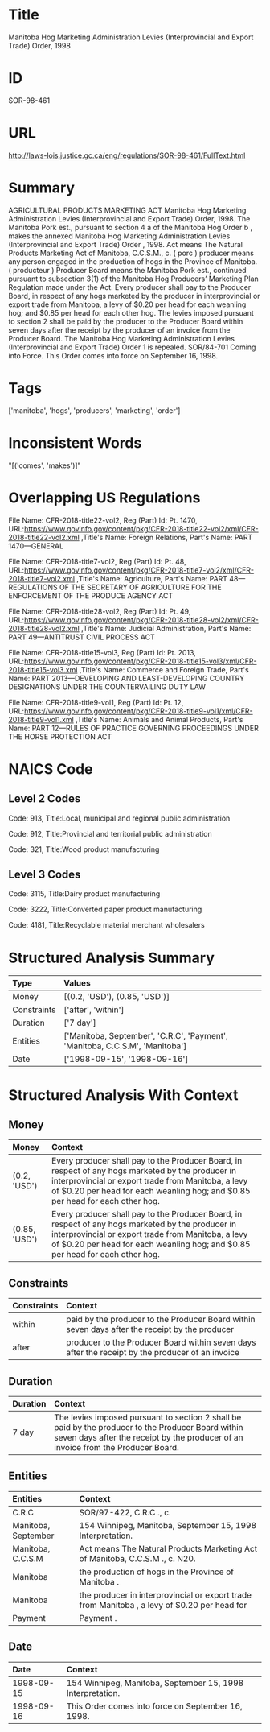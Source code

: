 # Title
Manitoba Hog Marketing Administration Levies (Interprovincial and Export Trade) Order, 1998


# ID
SOR-98-461

# URL
http://laws-lois.justice.gc.ca/eng/regulations/SOR-98-461/FullText.html


# Summary
AGRICULTURAL PRODUCTS MARKETING ACT Manitoba Hog Marketing Administration Levies (Interprovincial and Export Trade) Order, 1998.
The Manitoba Pork est., pursuant to section 4 a  of the  Manitoba Hog Order b , makes the annexed  Manitoba Hog Marketing Administration Levies (Interprovincial and Export Trade) Order , 1998.
Act  means  The Natural Products Marketing Act  of Manitoba, C.C.S.M., c.
( porc ) producer  means any person engaged in the production of hogs in the Province of Manitoba.
( producteur ) Producer Board  means the Manitoba Pork est., continued pursuant to subsection 3(1) of the  Manitoba Hog Producers’ Marketing Plan Regulation  made under the Act.
Every producer shall pay to the Producer Board, in respect of any hogs marketed by the producer in interprovincial or export trade from Manitoba, a levy of $0.20 per head for each weanling hog; and $0.85 per head for each other hog.
The levies imposed pursuant to section 2 shall be paid by the producer to the Producer Board within seven days after the receipt by the producer of an invoice from the Producer Board.
The Manitoba Hog Marketing Administration Levies (Interprovincial and Export Trade) Order 1  is repealed.
SOR/84-701 Coming into Force.
This Order comes into force on September 16, 1998.


# Tags
['manitoba', 'hogs', 'producers', 'marketing', 'order']


# Inconsistent Words
"[('comes', 'makes')]"


# Overlapping US Regulations
File Name: CFR-2018-title22-vol2, Reg (Part) Id: Pt. 1470, URL:https://www.govinfo.gov/content/pkg/CFR-2018-title22-vol2/xml/CFR-2018-title22-vol2.xml
,Title's Name: Foreign Relations, Part's Name: PART 1470—GENERAL

File Name: CFR-2018-title7-vol2, Reg (Part) Id: Pt. 48, URL:https://www.govinfo.gov/content/pkg/CFR-2018-title7-vol2/xml/CFR-2018-title7-vol2.xml
,Title's Name: Agriculture, Part's Name: PART 48—REGULATIONS OF THE SECRETARY OF AGRICULTURE FOR THE ENFORCEMENT OF THE PRODUCE AGENCY ACT

File Name: CFR-2018-title28-vol2, Reg (Part) Id: Pt. 49, URL:https://www.govinfo.gov/content/pkg/CFR-2018-title28-vol2/xml/CFR-2018-title28-vol2.xml
,Title's Name: Judicial Administration, Part's Name: PART 49—ANTITRUST CIVIL PROCESS ACT

File Name: CFR-2018-title15-vol3, Reg (Part) Id: Pt. 2013, URL:https://www.govinfo.gov/content/pkg/CFR-2018-title15-vol3/xml/CFR-2018-title15-vol3.xml
,Title's Name: Commerce and Foreign Trade, Part's Name: PART 2013—DEVELOPING AND LEAST-DEVELOPING COUNTRY DESIGNATIONS UNDER THE COUNTERVAILING DUTY LAW

File Name: CFR-2018-title9-vol1, Reg (Part) Id: Pt. 12, URL:https://www.govinfo.gov/content/pkg/CFR-2018-title9-vol1/xml/CFR-2018-title9-vol1.xml
,Title's Name: Animals and Animal Products, Part's Name: PART 12—RULES OF PRACTICE GOVERNING PROCEEDINGS UNDER THE HORSE PROTECTION ACT




# NAICS Code
## Level 2 Codes
Code: 913, Title:Local, municipal and regional public administration

Code: 912, Title:Provincial and territorial public administration

Code: 321, Title:Wood product manufacturing




## Level 3 Codes
Code: 3115, Title:Dairy product manufacturing

Code: 3222, Title:Converted paper product manufacturing

Code: 4181, Title:Recyclable material merchant wholesalers







# Structured Analysis Summary
| Type        | Values                                                                       |
|:------------|:-----------------------------------------------------------------------------|
| Money       | [(0.2, 'USD'), (0.85, 'USD')]                                                |
| Constraints | ['after', 'within']                                                          |
| Duration    | ['7 day']                                                                    |
| Entities    | ['Manitoba, September', 'C.R.C', 'Payment', 'Manitoba, C.C.S.M', 'Manitoba'] |
| Date        | ['1998-09-15', '1998-09-16']                                                 |


# Structured Analysis With Context
 


## Money
| Money         | Context                                                                                                                                                                                                                                  |
|:--------------|:-----------------------------------------------------------------------------------------------------------------------------------------------------------------------------------------------------------------------------------------|
| (0.2, 'USD')  | Every producer shall pay to the Producer Board, in respect of any hogs marketed by the producer in interprovincial or export trade from Manitoba, a levy of $0.20 per head for each weanling hog; and $0.85 per head for each other hog. |
| (0.85, 'USD') | Every producer shall pay to the Producer Board, in respect of any hogs marketed by the producer in interprovincial or export trade from Manitoba, a levy of $0.20 per head for each weanling hog; and $0.85 per head for each other hog. |


## Constraints
| Constraints   | Context                                                                                          |
|:--------------|:-------------------------------------------------------------------------------------------------|
| within        | paid by the producer to the Producer Board within seven days after the receipt by the producer   |
| after         | producer to the Producer Board within seven days after the receipt by the producer of an invoice |


## Duration
| Duration   | Context                                                                                                                                                                                 |
|:-----------|:----------------------------------------------------------------------------------------------------------------------------------------------------------------------------------------|
| 7 day      | The levies imposed pursuant to section 2 shall be paid by the producer to the Producer Board within seven days after the receipt by the producer of an invoice from the Producer Board. |


## Entities
| Entities            | Context                                                                                      |
|:--------------------|:---------------------------------------------------------------------------------------------|
| C.R.C               | SOR/97-422,  C.R.C ., c.                                                                     |
| Manitoba, September | 154 Winnipeg,  Manitoba, September  15, 1998 Interpretation.                                 |
| Manitoba, C.C.S.M   | Act  means  The Natural Products Marketing Act  of  Manitoba, C.C.S.M ., c. N20.             |
| Manitoba            | the production of hogs in the Province of Manitoba .                                         |
| Manitoba            | the producer in interprovincial or export trade from Manitoba , a levy of $0.20 per head for |
| Payment             | Payment .                                                                                    |


## Date
| Date       | Context                                                    |
|:-----------|:-----------------------------------------------------------|
| 1998-09-15 | 154 Winnipeg, Manitoba, September 15, 1998 Interpretation. |
| 1998-09-16 | This Order comes into force on September 16, 1998.         |


